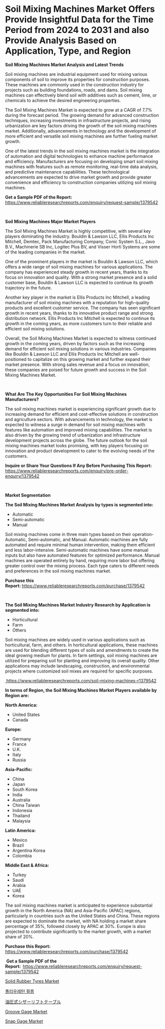 <p><h1>Soil Mixing Machines Market Offers Provide Insightful Data for the Time Period from 2024 to 2031 and also Provide Analysis Based on Application, Type, and Region</h1></p><p><strong>Soil Mixing Machines Market Analysis and Latest Trends</strong></p>
<p><p>Soil mixing machines are industrial equipment used for mixing various components of soil to improve its properties for construction purposes. These machines are commonly used in the construction industry for projects such as building foundations, roads, and dams. Soil mixing machines can effectively blend soil with additives such as cement, lime, or chemicals to achieve the desired engineering properties.</p><p>The Soil Mixing Machines Market is expected to grow at a CAGR of 7.7% during the forecast period. The growing demand for advanced construction techniques, increasing investments in infrastructure projects, and rising urbanization are key factors driving the growth of the soil mixing machines market. Additionally, advancements in technology and the development of more efficient and versatile soil mixing machines are further fueling market growth.</p><p>One of the latest trends in the soil mixing machines market is the integration of automation and digital technologies to enhance machine performance and efficiency. Manufacturers are focusing on developing smart soil mixing machines with features such as remote monitoring, real-time data analysis, and predictive maintenance capabilities. These technological advancements are expected to drive market growth and provide greater convenience and efficiency to construction companies utilizing soil mixing machines.</p></p>
<p><strong>Get a Sample PDF of the Report:&nbsp;</strong> <a href="https://www.reliableresearchreports.com/enquiry/request-sample/1379542">https://www.reliableresearchreports.com/enquiry/request-sample/1379542</a></p>
<p>&nbsp;</p>
<p><strong>Soil Mixing Machines Major Market Players</strong></p>
<p><p>The Soil Mixing Machines Market is highly competitive, with several key players dominating the industry. Bouldin & Lawson LLC, Ellis Products Inc Mitchell, Demtec, Pack Manufacturing Company, Conic System S.L., Javo B.V., Machinerie SB Inc, Logitec Plus BV, and Visser Horti Systems are some of the leading companies in the market.</p><p>One of the prominent players in the market is Bouldin & Lawson LLC, which offers a wide range of soil mixing machines for various applications. The company has experienced steady growth in recent years, thanks to its focus on innovation and quality. With a strong market presence and a solid customer base, Bouldin & Lawson LLC is expected to continue its growth trajectory in the future.</p><p>Another key player in the market is Ellis Products Inc Mitchell, a leading manufacturer of soil mixing machines with a reputation for high-quality products and excellent customer service. The company has seen significant growth in recent years, thanks to its innovative product range and strong distribution network. Ellis Products Inc Mitchell is expected to continue its growth in the coming years, as more customers turn to their reliable and efficient soil mixing solutions.</p><p>Overall, the Soil Mixing Machines Market is expected to witness continued growth in the coming years, driven by factors such as the increasing demand for efficient soil mixing solutions in various industries. Companies like Bouldin & Lawson LLC and Ellis Products Inc Mitchell are well-positioned to capitalize on this growing market and further expand their market presence. With strong sales revenue and a focus on innovation, these companies are poised for future growth and success in the Soil Mixing Machines Market.</p></p>
<p>&nbsp;</p>
<p><strong>What Are The Key Opportunities For Soil Mixing Machines Manufacturers?</strong></p>
<p><p>The soil mixing machines market is experiencing significant growth due to increasing demand for efficient and cost-effective solutions in construction and agriculture sectors. With advancements in technology, the market is expected to witness a surge in demand for soil mixing machines with features like automation and improved mixing capabilities. The market is also driven by the growing trend of urbanization and infrastructure development projects across the globe. The future outlook for the soil mixing machines market looks promising, with key players focusing on innovation and product development to cater to the evolving needs of the customers.</p></p>
<p><strong>Inquire or Share Your Questions If Any Before Purchasing This Report:</strong> <a href="https://www.reliableresearchreports.com/enquiry/pre-order-enquiry/1379542">https://www.reliableresearchreports.com/enquiry/pre-order-enquiry/1379542</a></p>
<p>&nbsp;</p>
<p><strong>Market Segmentation</strong></p>
<p><strong>The Soil Mixing Machines Market Analysis by types is segmented into:</strong></p>
<p><ul><li>Automatic</li><li>Semi-automatic</li><li>Manual</li></ul></p>
<p><p>Soil mixing machines come in three main types based on their operation- Automatic, Semi-automatic, and Manual. Automatic machines are fully automated and require minimal human intervention, making them efficient and less labor-intensive. Semi-automatic machines have some manual inputs but also have automated features for optimized performance. Manual machines are operated entirely by hand, requiring more labor but offering greater control over the mixing process. Each type caters to different needs and preferences in the soil mixing machines market.</p></p>
<p><strong>Purchase this Report:&nbsp;</strong><a href="https://www.reliableresearchreports.com/purchase/1379542">https://www.reliableresearchreports.com/purchase/1379542</a></p>
<p>&nbsp;</p>
<p><strong>The Soil Mixing Machines Market Industry Research by Application is segmented into:</strong></p>
<p><ul><li>Horticultural</li><li>Farm</li><li>Others</li></ul></p>
<p><p>Soil mixing machines are widely used in various applications such as horticultural, farm, and others. In horticultural applications, these machines are used for blending different types of soils and amendments to create the ideal growing medium for plants. In farm settings, soil mixing machines are utilized for preparing soil for planting and improving its overall quality. Other applications may include landscaping, construction, and environmental projects where customized soil mixes are required for specific purposes.</p></p>
<p><a href="https://www.reliableresearchreports.com/soil-mixing-machines-r1379542">&nbsp;https://www.reliableresearchreports.com/soil-mixing-machines-r1379542</a></p>
<p><strong>In terms of Region, the Soil Mixing Machines Market Players available by Region are:</strong></p>
<p>
    <p> <strong> North America: </strong>
        <ul>
            <li>United States</li>
            <li>Canada</li>
        </ul>
        </p> 
    <p> <strong> Europe: </strong>
        <ul>
            <li>Germany</li>
            <li>France</li>
            <li>U.K.</li>
            <li>Italy</li>
            <li>Russia</li>
        </ul>
        </p> 
    <p> <strong> Asia-Pacific: </strong>
        <ul>
            <li>China</li>
            <li>Japan</li>
            <li>South Korea</li>
            <li>India</li>
            <li>Australia</li>
            <li>China Taiwan</li>
            <li>Indonesia</li>
            <li>Thailand</li>
            <li>Malaysia</li>
        </ul>
        </p> 
    <p> <strong> Latin America: </strong>
        <ul>
            <li>Mexico</li>
            <li>Brazil</li>
            <li>Argentina Korea</li>
            <li>Colombia</li>
        </ul>
        </p> 
    <p> <strong> Middle East & Africa: </strong>
        <ul>
            <li>Turkey</li>
            <li>Saudi</li>
            <li>Arabia</li>
            <li>UAE</li>
            <li>Korea</li>
        </ul>
    </p>
    </p>
<p><p>The soil mixing machines market is anticipated to experience substantial growth in the North America (NA) and Asia-Pacific (APAC) regions, particularly in countries such as the United States and China. These regions are expected to dominate the market, with NA holding a market share percentage of 35%, followed closely by APAC at 30%. Europe is also projected to contribute significantly to the market growth, with a market share of 20%.</p></p>
<p><strong>Purchase this Report: </strong><a href="https://www.reliableresearchreports.com/purchase/1379542">https://www.reliableresearchreports.com/purchase/1379542</a></p>
<p>&nbsp;<strong>Get a Sample PDF of the Report:&nbsp;&nbsp;</strong><a href="https://www.reliableresearchreports.com/enquiry/request-sample/1379542">https://www.reliableresearchreports.com/enquiry/request-sample/1379542</a></p>
<p><strong></strong></p>
<p><p><a href="https://issuu.com/reportprime-2/docs/solid-rubber-tyres-market-size-2030.pptx">Solid Rubber Tyres Market</a></p><p><a href="https://github.com/raap8632/Market-Research-Report-List-1/blob/main/454856535643.md">폴리우레탄 필름</a></p><p><a href="https://github.com/vlcostes/Market-Research-Report-List-1/blob/main/387449138778.md">油圧式シザーリフトテーブル</a></p><p><a href="https://github.com/Hazelklievgspy6vdcsmu106w/Market-Research-Report-List-2/blob/main/groove-gage-market.md">Groove Gage Market</a></p><p><a href="https://github.com/ChiragRp1/Market-Research-Report-List-4/blob/main/snap-gage-market.md">Snap Gage Market</a></p></p>